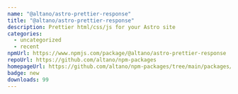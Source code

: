 ```yaml
---
name: "@altano/astro-prettier-response"
title: "@altano/astro-prettier-response"
description: Prettier html/css/js for your Astro site
categories:
  - uncategorized
  - recent
npmUrl: https://www.npmjs.com/package/@altano/astro-prettier-response
repoUrl: https://github.com/altano/npm-packages
homepageUrl: https://github.com/altano/npm-packages/tree/main/packages/astro-prettier-response
badge: new
downloads: 99
---
```


